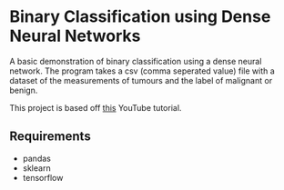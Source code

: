 # Binary Classification using Dense Neural Networks
A basic demonstration of binary classification using  a dense neural network. The program takes a csv (comma seperated value) file with a dataset of the measurements of tumours and the label of malignant or benign. 


This project is based off [this](https://www.youtube.com/watch?v=z1PGJ9quPV8&ab_channel=Khanrad) YouTube tutorial.

## Requirements
- pandas
- sklearn
- tensorflow